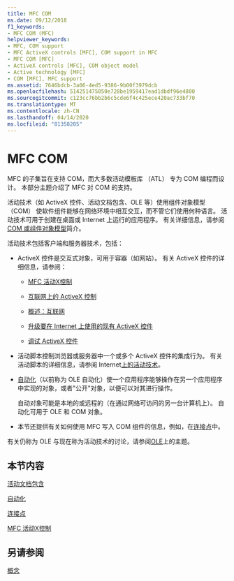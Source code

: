 ```yaml
---
title: MFC COM
ms.date: 09/12/2018
f1_keywords:
- MFC COM (MFC)
helpviewer_keywords:
- MFC, COM support
- MFC ActiveX controls [MFC], COM support in MFC
- MFC COM [MFC]
- ActiveX controls [MFC], COM object model
- Active technology [MFC]
- COM [MFC], MFC support
ms.assetid: 7646bdcb-3a06-4ed5-9386-9b00f3979dcb
ms.openlocfilehash: 514251475050e728be1959417ead1dbdf96e4800
ms.sourcegitcommit: c123cc76bb2b6c5cde6f4c425ece420ac733bf70
ms.translationtype: MT
ms.contentlocale: zh-CN
ms.lasthandoff: 04/14/2020
ms.locfileid: "81358205"
---
```

# <a name="mfc-com"></a>MFC COM

MFC 的子集旨在支持 COM，而大多数活动模板库 （ATL） 专为 COM 编程而设计。 本部分主题介绍了 MFC 对 COM 的支持。

活动技术（如 ActiveX 控件、活动文档包含、OLE 等）使用组件对象模型 （COM） 使软件组件能够在网络环境中相互交互，而不管它们使用何种语言。 活动技术可用于创建在桌面或 Internet 上运行的应用程序。 有关详细信息，请参阅[COM 或](../atl/introduction-to-com.md)[组件对象模型](/windows/win32/com/the-component-object-model)简介。

活动技术包括客户端和服务器技术，包括：

- ActiveX 控件是交互式对象，可用于容器（如网站）。 有关 ActiveX 控件的详细信息，请参阅：

  - [MFC 活动X控制](../mfc/mfc-activex-controls.md)

  - [互联网上的 ActiveX 控制](../mfc/activex-controls-on-the-internet.md)

  - [概述：互联网](../mfc/mfc-internet-programming-basics.md)

  - [升级要在 Internet 上使用的现有 ActiveX 控件](../mfc/upgrading-an-existing-activex-control.md)

  - [调试 ActiveX 控件](/visualstudio/debugger/how-to-debug-an-activex-control)

- 活动脚本控制浏览器或服务器中一个或多个 ActiveX 控件的集成行为。 有关活动脚本的详细信息，请参阅 Internet[上的活动技术](../mfc/active-technology-on-the-internet.md)。

- [自动化](../mfc/automation.md)（以前称为 OLE 自动化）使一个应用程序能够操作在另一个应用程序中实现的对象，或者"公开"对象，以便可以对其进行操作。

   自动对象可能是本地的或远程的（在通过网络可访问的另一台计算机上）。 自动化可用于 OLE 和 COM 对象。

- 本节还提供有关如何使用 MFC 写入 COM 组件的信息，例如，在[连接点](../mfc/connection-points.md)中。

有关仍称为 OLE 与现在称为活动技术的讨论，请参阅[OLE](../mfc/ole-in-mfc.md)上的主题。

## <a name="in-this-section"></a>本节内容

[活动文档包含](../mfc/active-document-containment.md)

[自动化](../mfc/automation.md)

[连接点](../mfc/connection-points.md)

[MFC 活动X控制](../mfc/mfc-activex-controls.md)

## <a name="see-also"></a>另请参阅

[概念](../mfc/mfc-concepts.md)
